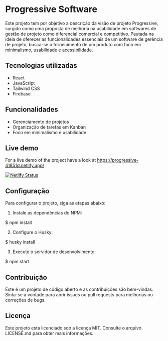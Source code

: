# Progressive Software

Este projeto tem por objetivo a descrição da visão de projeto Progressive, surgido como uma proposta de melhoria na usabilidade em softwares de gestão de projeto como diferencial comercial e competitivo. Pautada na ideia de oferecer as funcionalidades essenciais de um software de gerência de projeto, busca-se o fornecimento de um produto com foco em minimalismo, usabilidade e acessibilidade.

## Tecnologias utilizadas

- React
- JavaScript
- Tailwind CSS
- Firebase

## Funcionalidades

- Gerenciamento de projetos
- Organização de tarefas em Kanban
- Foco em minimalismo e usabilidade

## Live demo

For a live demo of the project have a look at https://progressive-41851d.netlify.app/

[![Netlify Status](https://api.netlify.com/api/v1/badges/46c2a8d5-2959-4a48-a05c-0356994232f1/deploy-status)](https://app.netlify.com/sites/progressive-a/deploys)

## Configuração

Para configurar o projeto, siga as etapas abaixo:

1. Instale as dependências do NPM:

$ npm install

2. Configure o Husky:

$ husky install

3. Execute o servidor de desenvolvimento:

$ npm start

## Contribuição

Este é um projeto de código aberto e as contribuições são bem-vindas. Sinta-se à vontade para abrir issues ou pull requests para melhorias ou correções de bugs.

## Licença

Este projeto está licenciado sob a licença MIT. Consulte o arquivo LICENSE.md para obter mais informações.
